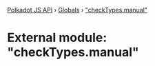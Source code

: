 [Polkadot JS API](../README.md) › [Globals](../globals.md) › ["checkTypes.manual"](_checktypes_manual_.md)

# External module: "checkTypes.manual"


